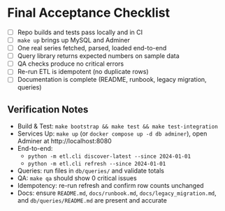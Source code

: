 # Final Acceptance Checklist

- [ ] Repo builds and tests pass locally and in CI
- [ ] `make up` brings up MySQL and Adminer
- [ ] One real series fetched, parsed, loaded end-to-end
- [ ] Query library returns expected numbers on sample data
- [ ] QA checks produce no critical errors
- [ ] Re-run ETL is idempotent (no duplicate rows)
- [ ] Documentation is complete (README, runbook, legacy migration, queries)

## Verification Notes

- Build & Test: `make bootstrap && make test && make test-integration`
- Services Up: `make up` (or `docker compose up -d db adminer`), open Adminer at http://localhost:8080
- End-to-end:
  - `python -m etl.cli discover-latest --since 2024-01-01`
  - `python -m etl.cli refresh --since 2024-01-01`
- Queries: run files in `db/queries/` and validate totals
- QA: `make qa` should show 0 critical issues
- Idempotency: re-run refresh and confirm row counts unchanged
- Docs: ensure `README.md`, `docs/runbook.md`, `docs/legacy_migration.md`, and `db/queries/README.md` are present and accurate
